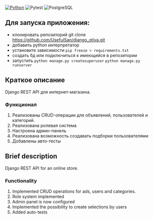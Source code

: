 [![Python](https://img.shields.io/badge/-Python-464646?style=flat-square&logo=Python)](https://www.python.org/)
![Pytest](https://img.shields.io/badge/-pytest-464646?style=flat-square&logo=Pytest)
![PostgreSQL](https://img.shields.io/badge/-PostgreSQL-05122A?style=flat&logo=PostgreSQL)&nbsp;

## Для запуска приложения:
 - клонировать репозиторий git clone https://github.com/UsefulSan/django_otiva.git
 - добавить python интерпретатор 
 - установите зависимости `pip freeze > requirements.txt`
 - создать бд или подключиться к имеющейся в репозитории
 - запустить `python manage.py createsuperuser`
              `python manage.py runserver` 

## Краткое описание ##

Django REST API для интернет-магазина.

### Функционал ###

1. Реализованы СRUD-операции для объявлений, пользователей и категорий. 
2. Реализована ролевая система
3. Настроена админ-панель
4. Реализована возможность создавать подборки пользователями
5. Добавлены авто-тесты 

## Brief description ##

Django REST API for an online store.

### Functionality ###

1. Implemented CRUD operations for ads, users and categories. 
2. Role system implemented
3. Admin panel is now configured
4. Implemented the possibility to create selections by users
5. Added auto-tests
